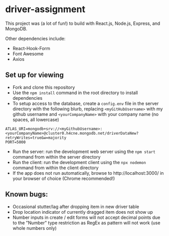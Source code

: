 # driver-assignment
 This project was (a lot of fun!) to build with React.js, Node.js, Express, and MongoDB.
 
 Other dependencies include:
 - React-Hook-Form
 - Font Awesome
 - Axios

## Set up for viewing
- Fork and clone this repository
- Use the `npm install` command in the root directory to install dependencies
- To setup access to the database, create a `config.env` file in the server directory with the following blurb, replacing `<myGitHubUsername>` with my github username and `<yourCompanyName>` with your company name (no spaces, all lowercase)
```
ATLAS_URI=mongodb+srv://<myGithubUsername>:<yourCompanyName>@cluster0.h4cne.mongodb.net/driverDataNew?retryWrites=true&w=majority
PORT=5000
```
- Run the server: run the development web server using the `npm start` command from within the server directory
- Run the client: run the development client using the `npx nodemon` command from within the client directory
- If the app does not run automatically, browse to http://localhost:3000/ in your browser of choice (Chrome recommended!)

## Known bugs:
- Occasional stutter/lag after dropping item in new driver table
- Drop location indicator of currently dragged item does not show up
- Number inputs in create / edit forms will not accept decimal points due to the "Number" type restriction as RegEx as pattern will not work (use whole numbers only) 
